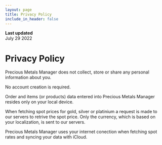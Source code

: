 ```yaml
---
layout: page
title: Privacy Policy
include_in_header: false
---
```


**Last updated**  
July 29 2022

# Privacy Policy

Precious Metals Manager does not collect, store or share any personal information about you.

No account creation is required.

Order and items (or products) data entered into Precious Metals Manager resides only on your local device.

When fetching spot prices for gold, silver or platinium a request is made to our servers to retrive the spot price. Only the currency, which is based on your localization, is sent to our servers.

Precious Metals Manager uses your internet conection when fetching spot rates and syncing your data with iCloud.